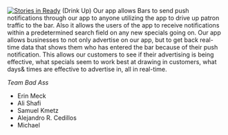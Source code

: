 [![Stories in Ready](https://badge.waffle.io/asu-cis-capstone/lastcall.png?label=ready&title=Ready)](https://waffle.io/asu-cis-capstone/lastcall)
(Drink Up)
Our app allows Bars to send push notifications through our app to anyone utilizing the app to drive up patron traffic to the bar. 
Also it allows the users of the app to receive notifications within a predetermined search field on any new specials going on. 
Our app allows businesses to not only advertise on our app, but to get back real-time data that shows them who has entered the bar 
because of their push notification. This allows our customers to see if their advertising is being effective, what specials seem to 
work best at drawing in customers, what days& times are effective to advertise in, all in real-time.

*Team Bad Ass*
- Erin Meck
- Ali Shafi
- Samuel Kmetz
- Alejandro R. Cedillos
- Michael
